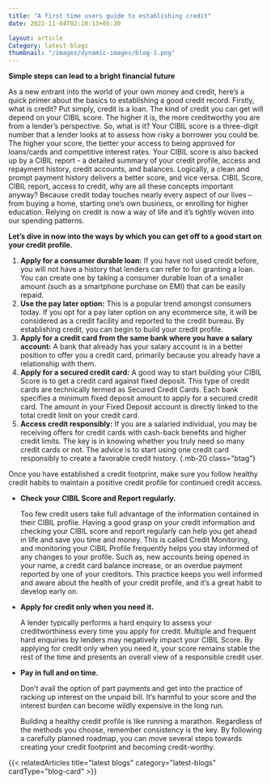 ```yaml
---
title: "A first time users guide to establishing credit"
date: 2022-11-04T02:10:13+05:30

layout: article
Category: latest-blogs
thumbnail: "/images/dynamic-images/blog-1.png"
---
```


**Simple steps can lead to a bright financial future**

As a new entrant into the world of your own money and credit, here’s a quick primer about the basics to establishing a good credit record. Firstly, what is credit? Put simply, credit is a loan. The kind of credit you can get will depend on your CIBIL score. The higher it is, the more creditworthy you are from a lender’s perspective. So, what is it? Your CIBIL score is a three-digit number that a lender looks at to assess how risky a borrower you could be. The higher your score, the better your access to being approved for loans/cards and competitive interest rates. Your CIBIL score is also backed up by a CIBIL report - a detailed summary of your credit profile, access and repayment history, credit accounts, and balances. Logically, a clean and prompt payment history delivers a better score, and vice versa.
CIBIL Score, CIBIL report, access to credit, why are all these concepts important anyway? Because credit today touches nearly every aspect of our lives – from buying a home, starting one’s own business, or enrolling for higher education. Relying on credit is now a way of life and it’s tightly woven into our spending patterns.

**Let’s dive in now into the ways by which you can get off to a good start on your credit profile.**

1. **Apply for a consumer durable loan:** If you have not used credit before, you will not have a history that lenders can refer to for granting a loan. You can create one by taking a consumer durable loan of a smaller amount (such as a smartphone purchase on EMI) that can be easily repaid.
2. **Use the pay later option:** This is a popular trend amongst consumers today. If you opt for a pay later option on any ecommerce site, it will be considered as a credit facility and reported to the credit bureau. By establishing credit, you can begin to build your credit profile.
3. **Apply for a credit card from the same bank where you have a salary account:** A bank that already has your salary account is in a better position to offer you a credit card, primarily because you already have a relationship with them.
4. **Apply for a secured credit card:** A good way to start building your CIBIL Score is to get a credit card against fixed deposit. This type of credit cards are technically termed as Secured Credit Cards. Each bank specifies a minimum fixed deposit amount to apply for a secured credit card. The amount in your Fixed Deposit account is directly linked to the total credit limit on your credit card.
5. **Access credit responsibly:** If you are a salaried individual, you may be receiving offers for credit cards with cash-back benefits and higher credit limits. The key is in knowing whether you truly need so many credit cards or not. The advice is to start using one credit card responsibly to create a favorable credit history.
{.mb-20 class="btag"}

Once you have established a credit footprint, make sure you follow healthy credit habits to maintain a positive credit profile for continued credit access.

* **Check your CIBIL Score and Report regularly.**

  Too few credit users take full advantage of the information contained in their CIBIL profile. Having a good grasp on your credit information and checking your CIBIL score and report regularly can help you get ahead in life and save you time and money. This is called Credit Monitoring, and monitoring your CIBIL Profile frequently helps you stay informed of any changes to your profile. Such as, new accounts being opened in your name, a credit card balance increase, or an overdue payment reported by one of your creditors. This practice keeps you well informed and aware about the health of your credit profile, and it’s a great habit to develop early on.
 
* **Apply for credit only when you need it.**

  A lender typically performs a hard enquiry to assess your creditworthiness every time you apply for credit. Multiple and frequent hard enquiries by lenders may negatively impact your CIBIL Score. By applying for credit only when you need it, your score remains stable the rest of the time and presents an overall view of a responsible credit user.

* **Pay in full and on time.**

  Don’t avail the option of part payments and get into the practice of racking up interest on the unpaid bill. It’s harmful to your score and the interest burden can become wildly expensive in the long run.
  
  Building a healthy credit profile is like running a marathon. Regardless of the methods you choose, remember consistency is the key. By following a carefully planned roadmap, you can move several steps towards creating your credit footprint and becoming credit-worthy.

{{< relatedArticles title="latest blogs" category="latest-blogs" cardType="blog-card" >}}